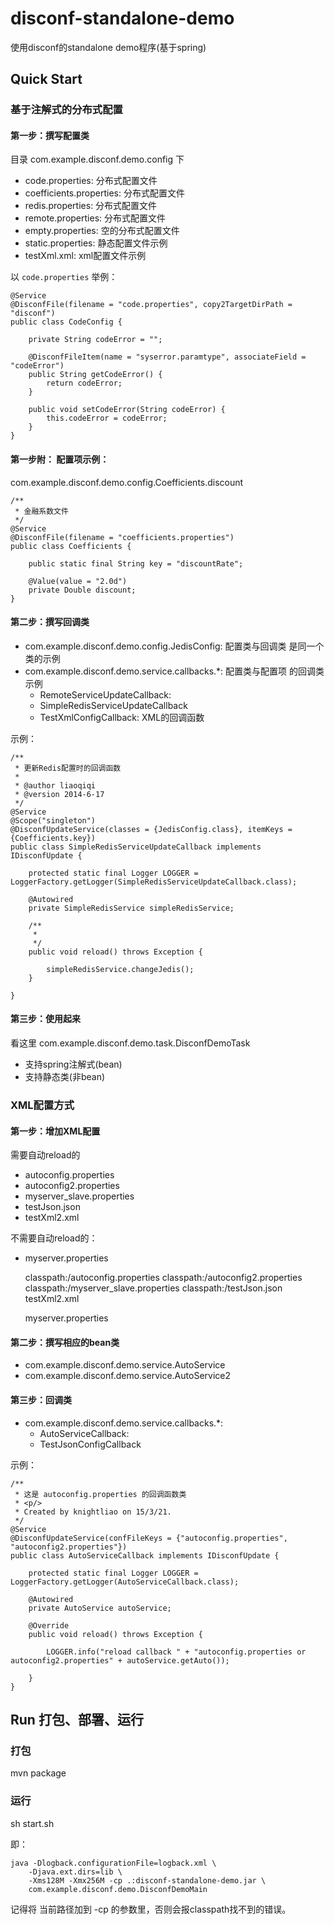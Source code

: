 disconf-standalone-demo
=======

使用disconf的standalone demo程序(基于spring)

## Quick Start

### 基于注解式的分布式配置

#### 第一步：撰写配置类

目录 com.example.disconf.demo.config 下

- code.properties: 分布式配置文件
- coefficients.properties: 分布式配置文件
- redis.properties: 分布式配置文件
- remote.properties: 分布式配置文件
- empty.properties:  空的分布式配置文件
- static.properties: 静态配置文件示例
- testXml.xml: xml配置文件示例

以 `code.properties` 举例：

    @Service
    @DisconfFile(filename = "code.properties", copy2TargetDirPath = "disconf")
    public class CodeConfig {
    
        private String codeError = "";
    
        @DisconfFileItem(name = "syserror.paramtype", associateField = "codeError")
        public String getCodeError() {
            return codeError;
        }
    
        public void setCodeError(String codeError) {
            this.codeError = codeError;
        }
    }
  
#### 第一步附： 配置项示例：

com.example.disconf.demo.config.Coefficients.discount

    /**
     * 金融系数文件
     */
    @Service
    @DisconfFile(filename = "coefficients.properties")
    public class Coefficients {
    
        public static final String key = "discountRate";
    
        @Value(value = "2.0d")
        private Double discount;
    }

#### 第二步：撰写回调类

- com.example.disconf.demo.config.JedisConfig: 配置类与回调类 是同一个类的示例
- com.example.disconf.demo.service.callbacks.*: 配置类与配置项 的回调类示例
    - RemoteServiceUpdateCallback:
    - SimpleRedisServiceUpdateCallback
    - TestXmlConfigCallback: XML的回调函数

示例：

    /**
     * 更新Redis配置时的回调函数
     *
     * @author liaoqiqi
     * @version 2014-6-17
     */
    @Service
    @Scope("singleton")
    @DisconfUpdateService(classes = {JedisConfig.class}, itemKeys = {Coefficients.key})
    public class SimpleRedisServiceUpdateCallback implements IDisconfUpdate {
    
        protected static final Logger LOGGER = LoggerFactory.getLogger(SimpleRedisServiceUpdateCallback.class);
    
        @Autowired
        private SimpleRedisService simpleRedisService;
    
        /**
         *
         */
        public void reload() throws Exception {
    
            simpleRedisService.changeJedis();
        }
    
    }


#### 第三步：使用起来

看这里 com.example.disconf.demo.task.DisconfDemoTask

- 支持spring注解式(bean)
- 支持静态类(非bean)

### XML配置方式

#### 第一步：增加XML配置

需要自动reload的

- autoconfig.properties
- autoconfig2.properties
- myserver_slave.properties
- testJson.json
- testXml2.xml

不需要自动reload的：

- myserver.properties

    <!-- 使用托管方式的disconf配置(无代码侵入, 配置更改会自动reload)-->
    <bean id="configproperties_disconf"
          class="com.baidu.disconf.client.addons.properties.ReloadablePropertiesFactoryBean">
        <property name="locations">
            <list>
                <value>classpath:/autoconfig.properties</value>
                <value>classpath:/autoconfig2.properties</value>
                <value>classpath:/myserver_slave.properties</value>
                <value>classpath:/testJson.json</value>
                <value>testXml2.xml</value>
            </list>
        </property>
    </bean>

    <bean id="propertyConfigurer"
          class="com.baidu.disconf.client.addons.properties.ReloadingPropertyPlaceholderConfigurer">
        <property name="ignoreResourceNotFound" value="true"/>
        <property name="ignoreUnresolvablePlaceholders" value="true"/>
        <property name="propertiesArray">
            <list>
                <ref bean="configproperties_disconf"/>
            </list>
        </property>
    </bean>

    <!-- 使用托管方式的disconf配置(无代码侵入, 配置更改不会自动reload)-->
    <bean id="configproperties_no_reloadable_disconf"
          class="com.baidu.disconf.client.addons.properties.ReloadablePropertiesFactoryBean">
        <property name="locations">
            <list>
                <value>myserver.properties</value>
            </list>
        </property>
    </bean>

    <bean id="propertyConfigurerForProject1"
          class="org.springframework.beans.factory.config.PropertyPlaceholderConfigurer">
        <property name="ignoreResourceNotFound" value="true"/>
        <property name="ignoreUnresolvablePlaceholders" value="true"/>
        <property name="propertiesArray">
            <list>
                <ref bean="configproperties_no_reloadable_disconf"/>
            </list>
        </property>
    </bean>
    
    <bean id="autoService" class="com.example.disconf.demo.service.AutoService">
        <property name="auto" value="${auto=100}"/>
    </bean>

    <bean id="autoService2" class="com.example.disconf.demo.service.AutoService2">
        <property name="auto2" value="${auto2}"/>
    </bean>

#### 第二步：撰写相应的bean类

- com.example.disconf.demo.service.AutoService
- com.example.disconf.demo.service.AutoService2

#### 第三步：回调类

- com.example.disconf.demo.service.callbacks.*: 
    - AutoServiceCallback: 
    - TestJsonConfigCallback
    
示例：

    /**
     * 这是 autoconfig.properties 的回调函数类
     * <p/>
     * Created by knightliao on 15/3/21.
     */
    @Service
    @DisconfUpdateService(confFileKeys = {"autoconfig.properties", "autoconfig2.properties"})
    public class AutoServiceCallback implements IDisconfUpdate {
    
        protected static final Logger LOGGER = LoggerFactory.getLogger(AutoServiceCallback.class);
    
        @Autowired
        private AutoService autoService;
    
        @Override
        public void reload() throws Exception {
    
            LOGGER.info("reload callback " + "autoconfig.properties or autoconfig2.properties" + autoService.getAuto());
    
        }
    }

## Run 打包、部署、运行

### 打包

mvn package

### 运行

sh start.sh

即：
        
    java -Dlogback.configurationFile=logback.xml \
        -Djava.ext.dirs=lib \
        -Xms128M -Xmx256M -cp .:disconf-standalone-demo.jar \
        com.example.disconf.demo.DisconfDemoMain
        
记得将 当前路径加到 -cp 的参数里，否则会报classpath找不到的错误。